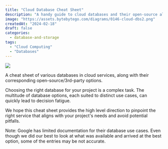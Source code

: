 ```yaml
---
title: "Cloud Database Cheat Sheet"
description: "A handy guide to cloud databases and their open-source alternatives."
image: "https://assets.bytebytego.com/diagrams/0146-cloud-dbs2.png"
createdAt: "2024-02-18"
draft: false
categories:
  - database-and-storage
tags:
  - "Cloud Computing"
  - "Databases"
---
```


![](https://assets.bytebytego.com/diagrams/0146-cloud-dbs2.png)

A cheat sheet of various databases in cloud services, along with their corresponding open-source/3rd-party options.

Choosing the right database for your project is a complex task. The multitude of database options, each suited to distinct use cases, can quickly lead to decision fatigue.

We hope this cheat sheet provides the high level direction to pinpoint the right service that aligns with your project's needs and avoid potential pitfalls.

Note: Google has limited documentation for their database use cases. Even though we did our best to look at what was available and arrived at the best option, some of the entries may be not accurate.
